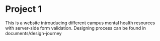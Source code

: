 # Project 1

This is a website introuducing different campus mental health resources with server-side form validation. Designing process can be found in documents/design-journey
